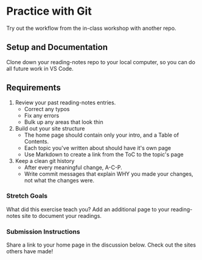 # Practice with Git

Try out the workflow from the in-class workshop with another repo. 

## Setup and Documentation

Clone down your reading-notes repo to your local computer, so you can do all future work in VS Code. 

## Requirements

1. Review your past reading-notes entries. 
    - Correct any typos
    - Fix any errors
    - Bulk up any areas that look thin
1. Build out your site structure
    - The home page should contain only your intro, and a Table of Contents.
    - Each topic you've written about should have it's own page
    - Use Markdown to create a link from the ToC to the topic's page
1. Keep a clean git history
    - After every meaningful change, A-C-P. 
    - Write commit messages that explain WHY you made your changes, not what the changes were. 

### Stretch Goals

What did this exercise teach you? Add an additional page to your reading-notes site to document your readings. 

### Submission Instructions

Share a link to your home page in the discussion below. Check out the sites others have made!
